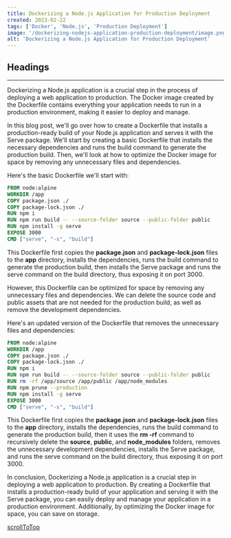 ```yaml
---
title: Dockerizing a Node.js Application for Production Deployment
created: 2023-02-22
tags: ['Docker', 'Node.js', 'Production Deployment']
image: '/dockerizing-nodejs-application-production-deployment/image.png'
alt: 'Dockerizing a Node.js Application for Production Deployment'
---
```


## Headings

---

Dockerizing a Node.js application is a crucial step in the process of deploying a web application to production. The Docker image created by the Dockerfile contains everything your application needs to run in a production environment, making it easier to deploy and manage.

In this blog post, we'll go over how to create a Dockerfile that installs a production-ready build of your Node.js application and serves it with the Serve package. We'll start by creating a basic Dockerfile that installs the necessary dependencies and runs the build command to generate the production build. Then, we'll look at how to optimize the Docker image for space by removing any unnecessary files and dependencies.

Here's the basic Dockerfile we'll start with:

```Dockerfile
FROM node:alpine
WORKDIR /app
COPY package.json ./
COPY package-lock.json ./
RUN npm i
RUN npm run build -- --source-folder source --public-folder public
RUN npm install -g serve
EXPOSE 3000
CMD ["serve", "-s", "build"]
```

This Dockerfile first copies the **package.json** and **package-lock.json** files to the **app** directory, installs the dependencies, runs the build command to generate the production build, then installs the Serve package and runs the serve command on the build directory, thus exposing it on port 3000.

However, this Dockerfile can be optimized for space by removing any unnecessary files and dependencies. We can delete the source code and public assets that are not needed for the production build, as well as remove the development dependencies.

Here's an updated version of the Dockerfile that removes the unnecessary files and dependencies:

```Dockerfile
FROM node:alpine
WORKDIR /app
COPY package.json ./
COPY package-lock.json ./
RUN npm i
RUN npm run build -- --source-folder source --public-folder public
RUN rm -rf /app/source /app/public /app/node_modules
RUN npm prune --production
RUN npm install -g serve
EXPOSE 3000
CMD ["serve", "-s", "build"]

```

This Dockerfile first copies the **package.json** and **package-lock.json** files to the **app** directory, installs the dependencies, runs the build command to generate the production build, then it uses the **rm -rf** command to recursively delete the **source**, **public**, and **node_modules** folders, removes the unnecessary development dependencies, installs the Serve package, and runs the serve command on the build directory, thus exposing it on port 3000.

In conclusion, Dockerizing a Node.js application is a crucial step in deploying a web application to production. By creating a Dockerfile that installs a production-ready build of your application and serving it with the Serve package, you can easily deploy and manage your application in a production environment. Additionally, by optimizing the Docker image for space, you can save on storage.

[scrollToTop](#headings)

